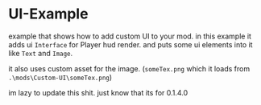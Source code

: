 # UI-Example
 example that shows how to add custom UI to your mod.
 in this example it adds ui `Interface` for Player hud render.
 and puts some ui elements into it like `Text` and `Image`.

 it also uses custom asset for the image. (`someTex.png` which it loads from `.\mods\Custom-UI\someTex.png`)

im lazy to update this shit. 
just know that its for 0.1.4.0
